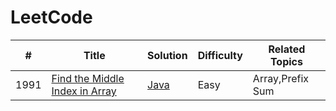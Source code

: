 # LeetCode

|#|Title|Solution|Difficulty|Related Topics|
|----|----|----|----|----|
|1991|[Find the Middle Index in Array](https://leetcode.com/problems/find-the-middle-index-in-array/)|[Java](/code/1991-2000/1991.md)|Easy|Array,Prefix Sum|
